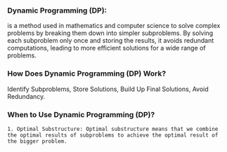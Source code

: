 ### Dynamic Programming (DP):
 is a method used in mathematics and computer science to solve
    complex problems by breaking them down into simpler subproblems. By solving each
    subproblem only once and storing the results, it avoids redundant computations,
    leading to more efficient solutions for a wide range of problems.

### How Does Dynamic Programming (DP) Work?
 Identify Subproblems, Store Solutions, 
    Build Up Final Solutions, Avoid Redundancy. 

### When to Use Dynamic Programming (DP)?
    1. Optimal Substructure: Optimal substructure means that we combine the optimal results of subproblems to achieve the optimal result of the bigger problem.


